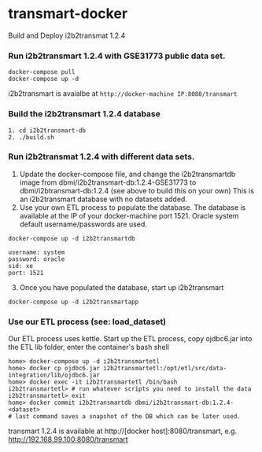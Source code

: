# transmart-docker

Build and Deploy i2b2transmat 1.2.4

### Run i2b2transmart 1.2.4 with GSE31773 public data set. 

```
docker-compose pull
docker-compose up -d
```
i2b2transmart is avaialbe at `http://docker-machine IP:8080/transmart`

### Build the i2b2transmart 1.2.4 database
```
1. cd i2b2transmart-db
2. ./build.sh
```

### Run i2b2transmat 1.2.4 with different data sets.

1. Update the docker-compose file, and change the i2b2transmartdb image from dbmi/i2b2transmart-db:1.2.4-GSE31773 to dbmi/i2btransmart-db:1.2.4 (see above to build this on your own)
This is an i2b2transmart database with no datasets added.
2. Use your own ETL process to populate the database. The database is available at the IP of your docker-machine port 1521.
Oracle system default username/passwords are used.
```
docker-compose up -d i2b2transmartdb

username: system
password: oracle
sid: xe
port: 1521

```
3. Once you have populated the database, start up i2b2transmart
```
docker-compose up -d i2b2transmartapp
````

### Use our ETL process (see: load_dataset)
Our ETL process uses kettle.
Start up the ETL process, copy ojdbc6.jar into the ETL lib folder, enter the container's bash shell
```
home> docker-compose up -d i2b2transmartetl
home> docker cp ojdbc6.jar i2b2transmartetl:/opt/etl/src/data-integration/lib/ojdbc6.jar
home> docker exec -it i2b2transmartetl /bin/bash
i2b2transmartetl> # run whatever scripts you need to install the data
i2b2transmartetl> exit
home> docker commit i2b2transmartdb dbmi/i2b2transmart-db:1.2.4-<dataset>
# last command saves a snapshot of the DB which can be later used.
```


transmart 1.2.4 is available at http://[docker host]:8080/transmart, e.g. http://192.168.99.100:8080/transmart
